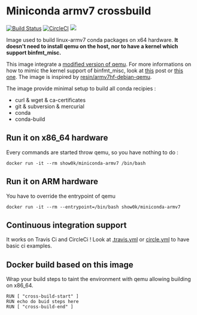 # Miniconda armv7 crossbuild

[![Build Status](https://travis-ci.com/show0k/docker-miniconda-armv7.svg?token=q6kB4mpCcVGt4S3NTy9e&branch=master)](https://travis-ci.com/show0k/docker-miniconda-armv7)
[![CircleCI](https://circleci.com/gh/show0k/docker-miniconda-armv7.png?&style=shield)](https://circleci.com/gh/show0k/docker-miniconda-armv7)
[![](https://images.microbadger.com/badges/image/show0k/miniconda-armv7.svg)](https://hub.docker.com/r/show0k/miniconda-armv7/)

Image used to build linux-armv7 conda packages on x64 hardware. 
**It doesn't need to install qemu on the host, nor to have a kernel which support binfmt_misc.**

This image integrate a [modified version of qemu](https://github.com/resin-io/qemu). For more informations on how to mimic the kernel support of binfmt_misc, look at [this](https://resin.io/blog/building-arm-containers-on-any-x86-machine-even-dockerhub/) post or [this one](https://github.com/dockerparis/trusted-cross-build). The image is inspired by [resin/armv7hf-debian-qemu](https://github.com/resin-io-projects/armv7hf-debian-qemu).


The image provide minimal setup to build all conda recipies :
- curl & wget & ca-certificates
- git & subversion & mercurial
- conda
- conda-build

## Run it on x86_64 hardware
Every commands are started throw qemu, so you have nothing to do :

`docker run -it --rm show0k/miniconda-armv7 /bin/bash`

## Run it on ARM hardware
You have to override the entrypoint of qemu

`docker run -it --rm --entrypoint=/bin/bash show0k/miniconda-armv7`

## Continuous integration support
It works on Travis Ci and CircleCi ! Look at [.travis.yml](.travis.yml) or [circle.yml](circle.yml) to have basic ci examples.

## Docker build based on this image
Wrap your build steps to taint the environment with qemu allowing building on x86_64.
```docker
RUN [ "cross-build-start" ]
RUN echo do buid steps here
RUN [ "cross-build-end" ]
```
